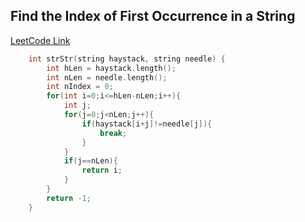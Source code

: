 ## Find the Index of First Occurrence  in a String
[LeetCode Link](https://leetcode.com/problems/find-the-index-of-the-first-occurrence-in-a-string/)

```cpp
    int strStr(string haystack, string needle) {
        int hLen = haystack.length();
        int nLen = needle.length();
        int nIndex = 0;
        for(int i=0;i<=hLen-nLen;i++){
            int j;
            for(j=0;j<nLen;j++){
                if(haystack[i+j]!=needle[j]){
                    break;
                }
            }
            if(j==nLen){
                return i;
            }
        }
        return -1;
    }
```